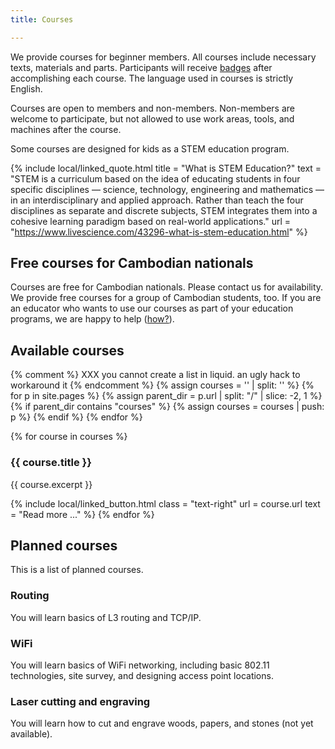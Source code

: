 ```yaml
---
title: Courses

---
```


We provide courses for beginner members. All courses include necessary
texts, materials and parts. Participants will receive [badges](../badges) after
accomplishing each course. The language used in courses is strictly English.

Courses are open to members and non-members. Non-members are welcome to
participate, but not allowed to use work areas, tools, and machines after the
course.

Some courses are designed for kids as a STEM education program.

{% include local/linked_quote.html
    title = "What is STEM Education?"
    text = "STEM is a curriculum based on the idea of educating students in four specific disciplines — science, technology, engineering and mathematics — in an interdisciplinary and applied approach. Rather than teach the four disciplines as separate and discrete subjects, STEM integrates them into a cohesive learning paradigm based on real-world applications."
    url = "https://www.livescience.com/43296-what-is-stem-education.html"
%}

## Free courses for Cambodian nationals

Courses are free for Cambodian nationals. Please contact us for availability.
We provide free courses for a group of Cambodian students, too. If you are an
educator who wants to use our courses as part of your education programs, we
are happy to help ([how?](../education)).

## Available courses

{% comment %}
  XXX you cannot create a list in liquid. an ugly hack to workaround it
{% endcomment %}
{% assign courses = '' | split: '' %}
{% for p in site.pages %}
{%   assign parent_dir = p.url | split: "/" | slice: -2, 1 %}
{%   if parent_dir contains "courses" %}
{%     assign courses = courses | push: p %}
{%   endif %}
{% endfor %}

{% for course in courses %}

### {{ course.title }}

{{ course.excerpt }}

{% include local/linked_button.html
    class = "text-right"
    url = course.url
    text = "Read more ..."
%}
{% endfor %}

## Planned courses

This is a list of planned courses.

### Routing

You will learn basics of L3 routing and TCP/IP.

### WiFi

You will learn basics of WiFi networking, including basic 802.11 technologies,
site survey, and designing access point locations.

### Laser cutting and engraving

You will learn how to cut and engrave woods, papers, and stones (not yet
available).
